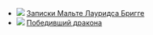 * ![](/books/prose_classic/Райнер%20Мария%20Рильке/Записки%20Мальте%20Лауридса%20Бригге.jpg) [Записки Мальте Лауридса Бригге](/books/prose_classic/Райнер%20Мария%20Рильке/Записки%20Мальте%20Лауридса%20Бригге)
* ![](/books/prose_classic/Райнер%20Мария%20Рильке/Победивший%20дракона.jpg) [Победивший дракона](/books/prose_classic/Райнер%20Мария%20Рильке/Победивший%20дракона)